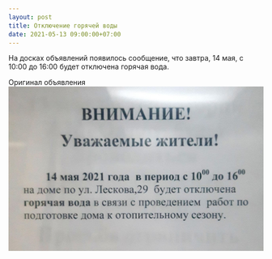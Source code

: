```yaml
---
layout: post
title: Отключение горячей воды
date: 2021-05-13 09:00:00+07:00
---
```

На досках объявлений появилось сообщение, что завтра, 14 мая, с 10:00 до 16:00 будет отключена горячая вода.

Оригинал объявления
<img src="/assets/2021-05-13-turn-off-hot-water.jpg" alt="Фото оригинала объявления"/>

